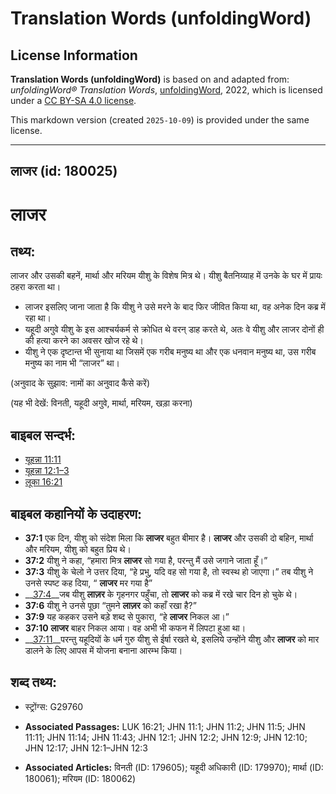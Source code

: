 # Translation Words (unfoldingWord)

## License Information

**Translation Words (unfoldingWord)** is based on and adapted from: _unfoldingWord® Translation Words_, [unfoldingWord](https://unfoldingword.org/utw), 2022, which is licensed under a [CC BY-SA 4.0 license](https://creativecommons.org/licenses/by-sa/4.0/legalcode.en).

This markdown version (created `2025-10-09`) is provided under the same license.



--------------------------------

## लाजर (id: 180025)

लाजर
====

तथ्य:
-----

लाजर और उसकी बहनें, मार्था और मरियम यीशु के विशेष मित्र थे। यीशु बैतनिय्याह में उनके के घर में प्रायः ठहरा करता था।

* लाजर इसलिए जाना जाता है कि यीशु ने उसे मरने के बाद फिर जीवित किया था, वह अनेक दिन कब्र में रहा था।
* यहूदी अगुवे यीशु के इस आश्चर्यकर्म से क्रोधित थे वरन् डाह करते थे, अतः वे यीशु और लाजर दोनों ही की हत्या करने का अवसर खोज रहे थे।
* यीशु ने एक दृष्टान्त भी सुनाया था जिसमें एक गरीब मनुष्य था और एक धनवान मनुष्य था, उस गरीब मनुष्य का नाम भी “लाजर” था।

(अनुवाद के सुझाव: नामों का अनुवाद कैसे करें)

(यह भी देखें: विनती, यहूदी अगुवे, मार्था, मरियम, खड़ा करना)

बाइबल सन्दर्भ:
--------------

* [यूहन्ना 11:11](https://ref.ly/John11:11)
* [यूहन्ना 12:1–3](https://ref.ly/John12:1-John12:3)
* [लूका 16:21](https://ref.ly/Luke16:21)

बाइबल कहानियों के उदाहरण:
-------------------------

* **37:1** एक दिन, यीशु को संदेश मिला कि **लाजर** बहुत बीमार है। **लाजर** और उसकी दो बहिन, मार्था और मरियम, यीशु को बहुत प्रिय थे।
* **37:2** यीशु ने कहा, “हमारा मित्र **लाजर** सो गया है, परन्तु मैं उसे जगाने जाता हूँ।”
* **37:3** यीशु के चेलो ने उत्तर दिया, “हे प्रभु, यदि वह सो गया है, तो स्वस्थ हो जाएगा।” तब यीशु ने उनसे स्पष्ट कह दिया, “ **लाजर** मर गया है”
* \_\_[37:4](rc://*/tn/help/obs/37/04)\_\_जब यीशु **लाज़र** के गृहनगर पहुँचा, तो **लाजर** को कब्र में रखे चार दिन हो चुके थे।
* **37:6** यीशु ने उनसे पूछा “तुमने **लाज़र** को कहाँ रखा है?”
* **37:9** यह कहकर उसने बड़े शब्द से पुकारा, “हे **लाजर** निकल आ।”
* **37:10** **लाजर** बाहर निकल आया। वह अभी भी कफन में लिपटा हुआ था।
* \_\_[37:11](rc://*/tn/help/obs/37/11)\_\_परन्तु यहूदियों के धर्म गुरु यीशु से ईर्षा रखते थे, इसलिये उन्होंने यीशु और **लाजर** को मार डालने के लिए आपस में योजना बनाना आरम्भ किया।

शब्द तथ्य:
----------

* स्ट्रोंग्स: G29760

* **Associated Passages:** LUK 16:21; JHN 11:1; JHN 11:2; JHN 11:5; JHN 11:11; JHN 11:14; JHN 11:43; JHN 12:1; JHN 12:2; JHN 12:9; JHN 12:10; JHN 12:17; JHN 12:1–JHN 12:3
* **Associated Articles:** विनती (ID: 179605); यहूदी अधिकारी (ID: 179970); मार्था (ID: 180061); मरियम (ID: 180062)

